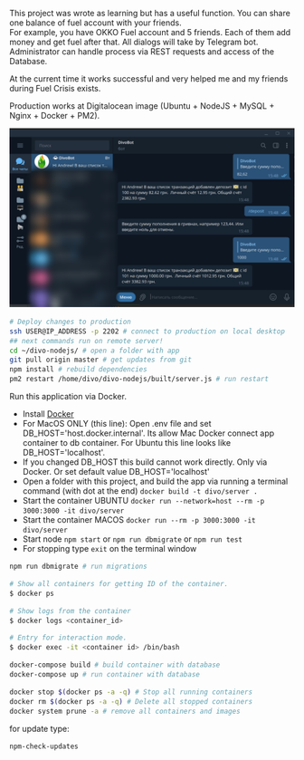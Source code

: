 This project was wrote as learning but has a useful function.
You can share one balance of fuel account with your friends.  
For example, you have OKKO Fuel account and 5 friends. Each of them add money and get fuel after that.
All dialogs will take by Telegram bot.
Administrator can handle process via REST requests and access of the Database.

At the current time it works successful and very helped me and my friends during Fuel Crisis exists. 

Production works at Digitalocean image (Ubuntu + NodeJS + MySQL + Nginx + Docker + PM2). 

![Example](example.png)

```bash
# Deploy changes to production
ssh USER@IP_ADDRESS -p 2202 # connect to production on local desktop
## next commands run on remote server!
cd ~/divo-nodejs/ # open a folder with app
git pull origin master # get updates from git
npm install # rebuild dependencies
pm2 restart /home/divo/divo-nodejs/built/server.js # run restart
```

Run this application via Docker.
- Install [Docker](https://www.docker.com/)
- For MacOS ONLY (this line): Open .env file and set DB_HOST='host.docker.internal'. Its allow Mac Docker connect app container to db container. For Ubuntu this line looks like DB_HOST='localhost'. 
- If you changed DB_HOST this build cannot work directly. Only via Docker. Or set default value DB_HOST='localhost'
- Open a folder with this project, and build the app via running a terminal command (with dot at the end) `docker build -t divo/server .`
- Start the container UBUNTU `docker run --network=host --rm -p 3000:3000 -it divo/server`
- Start the container MACOS `docker run --rm -p 3000:3000 -it divo/server`
- Start node `npm start` or `npm run dbmigrate` or `npm run test`  
- For stopping type `exit` on the terminal window

```bash
npm run dbmigrate # run migrations
```

```bash
# Show all containers for getting ID of the container.
$ docker ps
```

```bash
# Show logs from the container
$ docker logs <container_id>
```

```bash
# Entry for interaction mode.
$ docker exec -it <container id> /bin/bash
```

```bash
docker-compose build # build container with database
docker-compose up # run container with database
```

```bash
docker stop $(docker ps -a -q) # Stop all running containers
docker rm $(docker ps -a -q) # Delete all stopped containers
docker system prune -a # remove all containers and images
```

for update type:
```bash
npm-check-updates
```